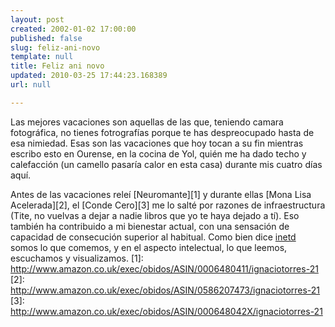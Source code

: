 ```yaml
---
layout: post
created: 2002-01-02 17:00:00
published: false
slug: feliz-ani-novo
template: null
title: Feliz ani novo
updated: 2010-03-25 17:44:23.168389
url: null

---
```


Las mejores vacaciones son aquellas de las que, teniendo camara fotográfica, no tienes fotrografías porque te has despreocupado hasta de esa nimiedad. Esas son las vacaciones que hoy tocan a su fin mientras escribo esto en Ourense, en la cocina de Yol, quién me ha dado techo y calefacción (un camello pasaría calor en esta casa) durante mis cuatro días aquí.

Antes de las vacaciones releí [Neuromante][1] y durante ellas [Mona Lisa Acelerada][2], el [Conde Cero][3] me lo salté por razones de infraestructura (Tite, no vuelvas a dejar a nadie libros que yo te haya dejado a tí). Eso también ha contribuido a mi bienestar actual, con una sensación de capacidad de consecución superior al habitual. Como bien dice <a href="http://www.lifefromthenet.com">inetd</a> somos lo que comemos, y en el aspecto intelectual, lo que leemos, escuchamos y visualizamos.
[1]: http://www.amazon.co.uk/exec/obidos/ASIN/0006480411/ignaciotorres-21
[2]: http://www.amazon.co.uk/exec/obidos/ASIN/0586207473/ignaciotorres-21
[3]: http://www.amazon.co.uk/exec/obidos/ASIN/000648042X/ignaciotorres-21


